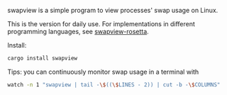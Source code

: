 swapview is a simple program to view processes' swap usage on Linux.

This is the version for daily use. For implementations in different programming languages, see [swapview-rosetta](https://github.com/lilydjwg/swapview-rosetta).

Install:

```sh
cargo install swapview
```

Tips: you can continuously monitor swap usage in a terminal with

```sh
watch -n 1 "swapview | tail -\$((\$LINES - 2)) | cut -b -\$COLUMNS"
```
